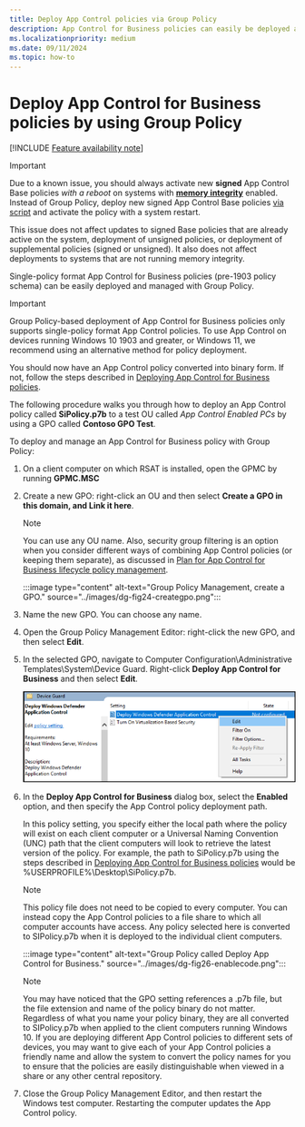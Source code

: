 ```yaml
---
title: Deploy App Control policies via Group Policy
description: App Control for Business policies can easily be deployed and managed with Group Policy. Learn how by following this step-by-step guide.
ms.localizationpriority: medium
ms.date: 09/11/2024
ms.topic: how-to
---
```


# Deploy App Control for Business policies by using Group Policy

[!INCLUDE [Feature availability note](../includes/feature-availability-note.md)]

> [!IMPORTANT]
> Due to a known issue, you should always activate new **signed** App Control Base policies *with a reboot* on systems with [**memory integrity**](../../../../hardware-security/enable-virtualization-based-protection-of-code-integrity.md) enabled. Instead of Group Policy, deploy new signed App Control Base policies [via script](deploy-appcontrol-policies-with-script.md#deploying-signed-policies) and activate the policy with a system restart.
>
> This issue does not affect updates to signed Base policies that are already active on the system, deployment of unsigned policies, or deployment of supplemental policies (signed or unsigned). It also does not affect deployments to systems that are not running memory integrity.

Single-policy format App Control for Business policies (pre-1903 policy schema) can be easily deployed and managed with Group Policy.

> [!IMPORTANT]
> Group Policy-based deployment of App Control for Business policies only supports single-policy format App Control policies. To use App Control on devices running Windows 10 1903 and greater, or Windows 11, we recommend using an alternative method for policy deployment.

You should now have an App Control policy converted into binary form. If not, follow the steps described in [Deploying App Control for Business policies](appcontrol-deployment-guide.md).

The following procedure walks you through how to deploy an App Control policy called **SiPolicy.p7b** to a test OU called *App Control Enabled PCs* by using a GPO called **Contoso GPO Test**.

To deploy and manage an App Control for Business policy with Group Policy:

1. On a client computer on which RSAT is installed, open the GPMC by running **GPMC.MSC**

2. Create a new GPO: right-click an OU and then select **Create a GPO in this domain, and Link it here**.

   > [!NOTE]
   > You can use any OU name. Also, security group filtering is an option when you consider different ways of combining App Control policies (or keeping them separate), as discussed in [Plan for App Control for Business lifecycle policy management](../design/plan-appcontrol-management.md).

   :::image type="content" alt-text="Group Policy Management, create a GPO." source="../images/dg-fig24-creategpo.png":::

3. Name the new GPO. You can choose any name.

4. Open the Group Policy Management Editor: right-click the new GPO, and then select **Edit**.

5. In the selected GPO, navigate to Computer Configuration\\Administrative Templates\\System\\Device Guard. Right-click **Deploy App Control for Business** and then select **Edit**.

    ![Edit the Group Policy for App Control for Business.](../images/appcontrol-edit-gp.png)

6. In the **Deploy App Control for Business** dialog box, select the **Enabled** option, and then specify the App Control policy deployment path.

    In this policy setting, you specify either the local path where the policy will exist on each client computer or a Universal Naming Convention (UNC) path that the client computers will look to retrieve the latest version of the policy. For example, the path to SiPolicy.p7b using the steps described in [Deploying App Control for Business policies](appcontrol-deployment-guide.md) would be %USERPROFILE%\Desktop\SiPolicy.p7b.

    > [!NOTE]
    > This policy file does not need to be copied to every computer. You can instead copy the App Control policies to a file share to which all computer accounts have access. Any policy selected here is converted to SIPolicy.p7b when it is deployed to the individual client computers.

    :::image type="content" alt-text="Group Policy called Deploy App Control for Business." source="../images/dg-fig26-enablecode.png":::

    > [!NOTE]
    > You may have noticed that the GPO setting references a .p7b file, but the file extension and name of the policy binary do not matter. Regardless of what you name your policy binary, they are all converted to SIPolicy.p7b when applied to the client computers running Windows 10. If you are deploying different App Control policies to different sets of devices, you may want to give each of your App Control policies a friendly name and allow the system to convert the policy names for you to ensure that the policies are easily distinguishable when viewed in a share or any other central repository.

7. Close the Group Policy Management Editor, and then restart the Windows test computer. Restarting the computer updates the App Control policy.
